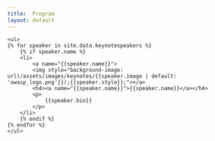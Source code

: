 ```yaml
---
title:  Program
layout: default
---
```


<div class="keynote-full">
	
	<ul>
	{% for speaker in site.data.keynotespeakers %}
		{% if speaker.name %}
		<li>
			<a name="{{speaker.name}}">
			<img style="background-image: url(/assets/images/keynotes/{{speaker.image | default: 'owasp_logo.png'}});{{speaker.style}};"></a>
			<h4><a name="{{speaker.name}}">{{speaker.name}}</a></h4>
			<p>
				{{speaker.bio}}
			</p>
		</li>
		{% endif %}
	{% endfor %}
	</ul>
</div>